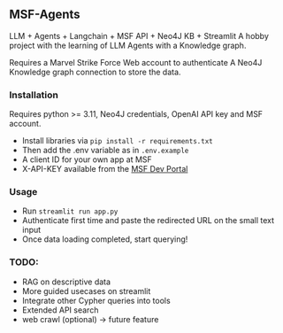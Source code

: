 ## MSF-Agents

LLM + Agents + Langchain + MSF API + Neo4J KB + Streamlit
A hobby project with the learning of LLM Agents with a Knowledge graph.

Requires a Marvel Strike Force Web account to authenticate
A Neo4J Knowledge graph connection to store the data.

### Installation

Requires python >= 3.11, Neo4J credentials, OpenAI API key and MSF account.

- Install libraries via ```pip install -r requirements.txt```
- Then add the .env variable as in ```.env.example```
- A client ID for your own app at MSF
- X-API-KEY available from the [MSF Dev Portal](https://developer.marvelstrikeforce.com/beta/index.html)

### Usage

- Run ```streamlit run app.py```
- Authenticate first time and paste the redirected URL on the small text input
- Once data loading completed, start querying!

### TODO:
- RAG on descriptive data
- More guided usecases on streamlit
- Integrate other Cypher queries into tools
- Extended API search
- web crawl (optional) -> future feature
